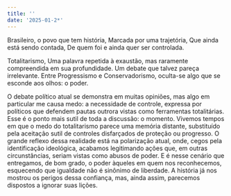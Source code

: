 ```yaml
---
title: ''
date: '2025-01-2*'
---
```

Brasileiro, o povo que tem história,
Marcada por uma trajetória,
Que ainda está sendo contada,
De quem foi e ainda quer ser controlada.

Totalitarismo, Uma palavra repetida à exaustão, mas raramente compreendida em sua profundidade. Um debate que talvez pareça irrelevante. Entre Progressismo e Conservadorismo, oculta-se algo que se esconde aos olhos: o poder.

O debate político atual se demonstra em muitas opiniões, mas algo em particular me causa medo: a necessidade de controle, expressa por políticos que defendem pautas outrora vistas como ferramentas totalitárias. Esse é o ponto mais sutil de toda a discussão: o momento.
Vivemos tempos em que o medo do totalitarismo parece uma memória distante, substituído pela aceitação sutil de controles disfarçados de proteção ou progresso. O grande reflexo dessa realidade está na polarização atual, onde, cegos pela identificação ideológica, acabamos legitimando ações que, em outras circunstâncias, seriam vistas como abusos de poder.
E é nesse cenário que entregamos, de bom grado, o poder àqueles em quem nos reconhecemos, esquecendo que igualdade não é sinônimo de liberdade. A história já nos mostrou os perigos dessa confiança, mas, ainda assim, parecemos dispostos a ignorar suas lições.



